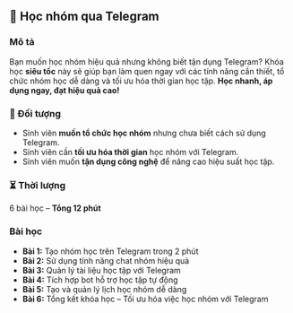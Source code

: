 ## 📌 Học nhóm qua Telegram

### Mô tả  
Bạn muốn học nhóm hiệu quả nhưng không biết tận dụng Telegram? Khóa học **siêu tốc** này sẽ giúp bạn làm quen ngay với các tính năng cần thiết, tổ chức nhóm học dễ dàng và tối ưu hóa thời gian học tập. **Học nhanh, áp dụng ngay, đạt hiệu quả cao!**

### 🎯 Đối tượng  
- Sinh viên **muốn tổ chức học nhóm** nhưng chưa biết cách sử dụng Telegram.  
- Sinh viên cần **tối ưu hóa thời gian** học nhóm với Telegram.  
- Sinh viên muốn **tận dụng công nghệ** để nâng cao hiệu suất học tập.  

### ⏳ Thời lượng  
6 bài học – **Tổng 12 phút**

### Bài học  
- **Bài 1:** Tạo nhóm học trên Telegram trong 2 phút  
- **Bài 2:** Sử dụng tính năng chat nhóm hiệu quả  
- **Bài 3:** Quản lý tài liệu học tập với Telegram  
- **Bài 4:** Tích hợp bot hỗ trợ học tập tự động  
- **Bài 5:** Tạo và quản lý lịch học nhóm dễ dàng  
- **Bài 6:** Tổng kết khóa học – Tối ưu hóa việc học nhóm với Telegram